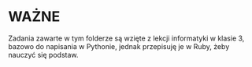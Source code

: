 # WAŻNE

Zadania zawarte w tym folderze są wzięte z lekcji informatyki w klasie 3, bazowo do napisania w Pythonie, jednak przepisuję je w Ruby, żeby nauczyć się podstaw.
